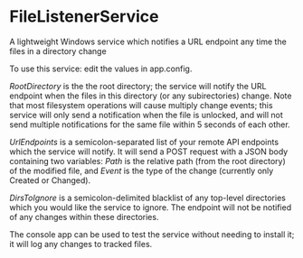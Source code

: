 # FileListenerService
A lightweight Windows service which notifies a URL endpoint any time the files in a directory change

To use this service: edit the values in app.config. 

*RootDirectory* is the the root directory; the service will notify the URL endpoint when the files in this directory (or any subirectories) change. Note that most filesystem operations will cause multiply change events; this service will only send a notification when the file is unlocked, and will not send multiple notifications for the same file within 5 seconds of each other.

*UrlEndpoints* is a semicolon-separated list of your remote API endpoints which the service will notify. It will send a POST request with a JSON body containing two variables: *Path* is the relative path (from the root directory) of the modified file, and *Event* is the type of the change (currently only Created or Changed).

*DirsToIgnore* is a semicolon-delimited blacklist of any top-level directories which you would like the service to ignore. The endpoint will not be notified of any changes within these directories.

The console app can be used to test the service without needing to install it; it will log any changes to tracked files.
